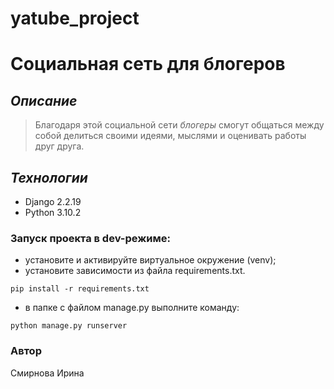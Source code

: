 # yatube_project
# Социальная сеть для блогеров
## _Описание_
> Благодаря этой социальной сети *блогеры* смогут общаться между собой делиться своими идеями, мыслями и оценивать работы друг друга.
## _Технологии_
- Django 2.2.19
- Python 3.10.2
### Запуск проекта в dev-режиме:
- установите и активируйте виртуальное окружение (venv);
- установите зависимости из файла requirements.txt.
```
pip install -r requirements.txt
```
- в папке с файлом manage.py выполните команду:
```
python manage.py runserver
```
### Автор
Смирнова Ирина
